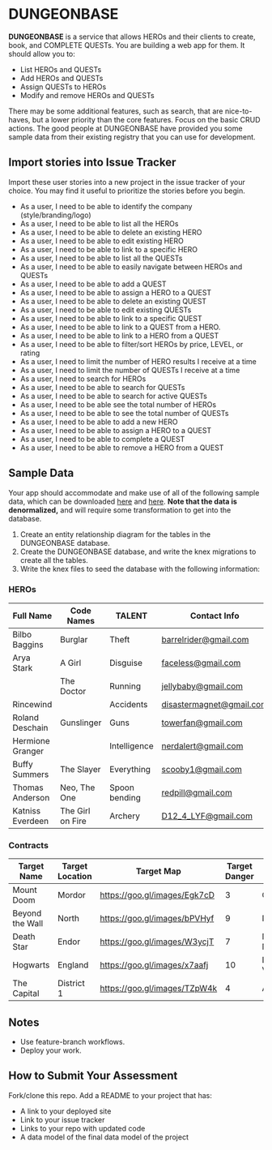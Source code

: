 # DUNGEONBASE

**DUNGEONBASE** is a service that allows HEROs and their clients to create, book, and COMPLETE QUESTs. You are building a web app for them. It should allow you to:

* List HEROs and QUESTs
* Add HEROs and QUESTs
* Assign QUESTs to HEROs
* Modify and remove HEROs and QUESTs

There may be some additional features, such as search, that are nice-to-haves, but a lower priority than the core features. Focus on the basic CRUD actions. The good people at DUNGEONBASE have provided you some sample data from their existing registry that you can use for development.

## Import stories into Issue Tracker

Import these user stories into a new project in the issue tracker of your choice. You may find it useful to prioritize the stories before you begin.

* As a user, I need to be able to identify the company (style/branding/logo)
* As a user, I need to be able to list all the HEROs
* As a user, I need to be able to delete an existing HERO
* As a user, I need to be able to edit existing HERO
* As a user, I need to be able to link to a specific HERO
* As a user, I need to be able to list all the QUESTs
* As a user, I need to be able to easily navigate between HEROs and QUESTs
* As a user, I need to be able to add a QUEST
* As a user, I need to be able to assign a HERO to a QUEST
* As a user, I need to be able to delete an existing QUEST
* As a user, I need to be able to edit existing QUESTs
* As a user, I need to be able to link to a specific QUEST
* As a user, I need to be able to link to a QUEST from a HERO.
* As a user, I need to be able to link to a HERO from a QUEST
* As a user, I need to be able to filter/sort HEROs by price, LEVEL, or rating
* As a user, I need to limit the number of HERO results I receive at a time
* As a user, I need to limit the number of QUESTs I receive at a time
* As a user, I need to search for HEROs
* As a user, I need to be able to search for QUESTs
* As a user, I need to be able to search for active QUESTs
* As a user, I need to be able see the total number of HEROs
* As a user, I need to be able to see the total number of QUESTs
* As a user, I need to be able to add a new HERO
* As a user, I need to be able to assign a HERO to a QUEST
* As a user, I need to be able to complete a QUEST
* As a user, I need to be able to remove a HERO from a QUEST

## Sample Data

Your app should accommodate and make use of all of the following sample data, which can be downloaded [here](data/HEROs.csv) and [here](data/QUESTs.csv). **Note that the data is denormalized,** and will require some transformation to get into the database.

1) Create an entity relationship diagram for the tables in the DUNGEONBASE database.
2) Create the DUNGEONBASE database, and write the knex migrations to create all the tables.
3) Write the knex files to seed the database with the following information:

### HEROs

| Full Name        | Code Names              | TALENT                     | Contact Info             | Age | Price | Rating | LEVEL |
|------------------|-------------------------|----------------------------|--------------------------|-----|-------|--------|-------|
| Bilbo Baggins    | Burglar                 | Theft                      | barrelrider@gmail.com    | 31  | 45    | 7.5    | 28    |
| Arya Stark       | A Girl                  | Disguise                   | faceless@gmail.com       | 52  | 40    | 9      | 72    |
|                  | The Doctor              | Running                    | jellybaby@gmail.com      | 28  | 20    | 6.5    | 35    |
| Rincewind        |                         | Accidents                  | disastermagnet@gmail.com | 27  | 25    | 7      | 48    |
| Roland Deschain  | Gunslinger              | Guns                       | towerfan@gmail.com       | 35  | 50    | 9.5    | 433   |
| Hermione Granger |                         | Intelligence               | nerdalert@gmail.com      | 26  | 15    | 6.5    | 13    |
| Buffy Summers    | The Slayer              | Everything                 | scooby1@gmail.com        | 41  | 30    | 8.5    | 87    |
| Thomas Anderson  | Neo, The One            | Spoon bending              | redpill@gmail.com        | 28  | 30    | 7      | 32    |
| Katniss Everdeen | The Girl on Fire        | Archery                    | D12_4_LYF@gmail.com      | 60  | 0     | 8      | 24    |

### Contracts

| Target Name       | Target Location   | Target Map                      | Target Danger   | Client Name       | Budget |
|-------------------|-------------------|---------------------------------|-----------------|-------------------|--------|
| Mount Doom        | Mordor            | https://goo.gl/images/Egk7cD    | 3               | Gandalf           | 40     |
| Beyond the Wall   | North             | https://goo.gl/images/bPVHyf    | 9               | Ned Stark         | 70     |
| Death Star        | Endor             | https://goo.gl/images/W3ycjT    | 7               | Mon Mothma        | 35     |
| Hogwarts          | England           | https://goo.gl/images/x7aafj    | 10              | Lord Voldemort    | 25     |
| The Capital       | District 1        | https://goo.gl/images/TZpW4k    | 4               | Alma Coin         | 10     |


## Notes

* Use feature-branch workflows.
* Deploy your work.

## How to Submit Your Assessment

Fork/clone this repo.
Add a README to your project that has:

* A link to your deployed site
* Link to your issue tracker
* Links to your repo with updated code
* A data model of the final data model of the project
